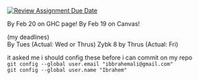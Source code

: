 [![Review Assignment Due Date](https://classroom.github.com/assets/deadline-readme-button-22041afd0340ce965d47ae6ef1cefeee28c7c493a6346c4f15d667ab976d596c.svg)](https://classroom.github.com/a/eH8HkjnK)


By Feb 20 on GHC page!
By Feb 19 on Canvas!

(my deadlines) <br>
By Tues (Actual: Wed or Thrus)
Zybk 8 by Thrus (Actual: Fri)

it asked me i should config these before i can commit on my repo
<br>
``git config --global user.email "ibbrahemali@gmail.com"``
<br>
``git config --global user.name "Ibrahem"``

